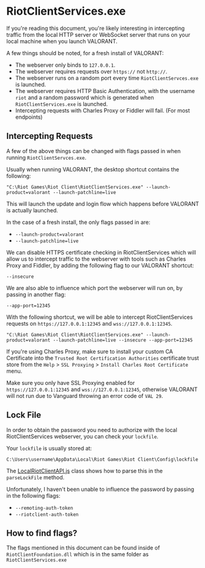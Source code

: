 # RiotClientServices.exe

If you're reading this document, you're likely interesting in intercepting traffic from the local HTTP server or WebSocket server that runs on your local machine when you launch VALORANT.

A few things should be noted, for a fresh install of VALORANT:

- The webserver only binds to `127.0.0.1`.
- The webserver requires requests over `https://` not `http://`.
- The webserver runs on a random port every time `RiotClientServces.exe` is launched.
- The webserver requires HTTP Basic Authentication, with the username `riot` and a random password which is generated when `RiotClientServices.exe` is launched.
- Intercepting requests with Charles Proxy or Fiddler will fail. (For most endpoints)

## Intercepting Requests

A few of the above things can be changed with flags passed in when running `RiotClientServces.exe`.

Usually when running VALORANT, the desktop shortcut contains the following:

```
"C:\Riot Games\Riot Client\RiotClientServices.exe" --launch-product=valorant --launch-patchline=live
```

This will launch the update and login flow which happens before VALORANT is actually launched.

In the case of a fresh install, the only flags passed in are:

- `--launch-product=valorant`
- `--launch-patchline=live`

We can disable HTTPS certificate checking in RiotClientServices which will allow us to intercept traffic to the webserver with tools such as Charles Proxy and Fiddler, by adding the following flag to our VALORANT shortcut:

```
--insecure
```

We are also able to influence which port the webserver will run on, by passing in another flag:

```
--app-port=12345
```

With the following shortcut, we will be able to intercept RiotClientServices requests on `https://127.0.0.1:12345` and `wss://127.0.0.1:12345`.

```
"C:\Riot Games\Riot Client\RiotClientServices.exe" --launch-product=valorant --launch-patchline=live --insecure --app-port=12345
```

If you're using Charles Proxy, make sure to install your custom CA Certificate into the `Trusted Root Certification Authorities` certificate trust store from the `Help` > `SSL Proxying` > `Install Charles Root Certificate` menu.

Make sure you only have SSL Proxying enabled for `https://127.0.0.1:12345` and `wss://127.0.0.1:12345`, otherwise VALORANT will not run due to Vanguard throwing an error code of `VAL 29`.

## Lock File

In order to obtain the password you need to authorize with the local RiotClientServices webserver, you can check your `lockfile`.

Your `lockfile` is usually stored at:

```
C:\Users\username\AppData\Local\Riot Games\Riot Client\Config\lockfile
```

The [LocalRiotClientAPI.js](./src/LocalRiotClientAPI.js) class shows how to parse this in the `parseLockFile` method.

Unfortunately, I haven't been unable to influence the password by passing in the following flags:

- `--remoting-auth-token`
- `--riotclient-auth-token`

## How to find flags?

The flags mentioned in this document can be found inside of `RiotClientFoundation.dll` which is in the same folder as `RiotClientServices.exe`